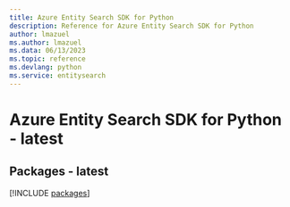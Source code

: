 ```yaml
---
title: Azure Entity Search SDK for Python
description: Reference for Azure Entity Search SDK for Python
author: lmazuel
ms.author: lmazuel
ms.data: 06/13/2023
ms.topic: reference
ms.devlang: python
ms.service: entitysearch
---
```

# Azure Entity Search SDK for Python - latest
## Packages - latest
[!INCLUDE [packages](entity-search-index.md)]